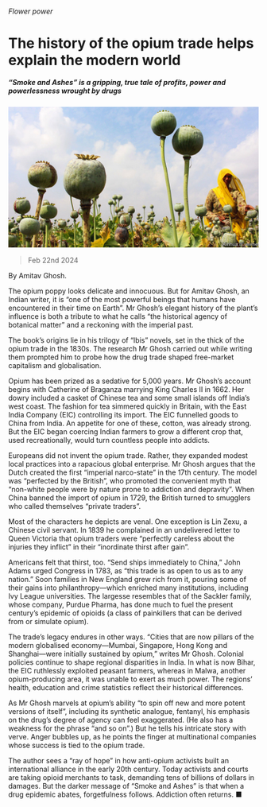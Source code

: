 ###### Flower power

# The history of the opium trade helps explain the modern world 

##### “Smoke and Ashes” is a gripping, true tale of profits, power and powerlessness wrought by drugs 

![image](images/20240224_CUP007.jpg) 

> Feb 22nd 2024 

 By Amitav Ghosh. 

The opium poppy looks delicate and innocuous. But for Amitav Ghosh, an Indian writer, it is “one of the most powerful beings that humans have encountered in their time on Earth”. Mr Ghosh’s elegant history of the plant’s influence is both a tribute to what he calls “the historical agency of botanical matter” and a reckoning with the imperial past. 

The book’s origins lie in his trilogy of “Ibis” novels, set in the thick of the opium trade in the 1830s. The research Mr Ghosh carried out while writing them prompted him to probe how the drug trade shaped free-market capitalism and globalisation.

Opium has been prized as a sedative for 5,000 years. Mr Ghosh’s account begins with Catherine of Braganza marrying King Charles II in 1662. Her dowry included a casket of Chinese tea and some small islands off India’s west coast. The fashion for tea simmered quickly in Britain, with the East India Company (EIC) controlling its import. The EIC funnelled goods to China from India. An appetite for one of these, cotton, was already strong. But the EIC began coercing Indian farmers to grow a different crop that, used recreationally, would turn countless people into addicts. 

Europeans did not invent the opium trade. Rather, they expanded modest local practices into a rapacious global enterprise. Mr Ghosh argues that the Dutch created the first “imperial narco-state” in the 17th century. The model was “perfected by the British”, who promoted the convenient myth that “non-white people were by nature prone to addiction and depravity”. When China banned the import of opium in 1729, the British turned to smugglers who called themselves “private traders”. 

Most of the characters he depicts are venal. One exception is Lin Zexu, a Chinese civil servant. In 1839 he complained in an undelivered letter to Queen Victoria that opium traders were “perfectly careless about the injuries they inflict” in their “inordinate thirst after gain”. 

Americans felt that thirst, too. “Send ships immediately to China,” John Adams urged Congress in 1783, as “this trade is as open to us as to any nation.” Soon families in New England grew rich from it, pouring some of their gains into philanthropy—which enriched many institutions, including Ivy League universities. The largesse resembles that of the Sackler family, whose company, Purdue Pharma, has done much to fuel the present century’s epidemic of opioids (a class of painkillers that can be derived from or simulate opium). 

The trade’s legacy endures in other ways. “Cities that are now pillars of the modern globalised economy—Mumbai, Singapore, Hong Kong and Shanghai—were initially sustained by opium,” writes Mr Ghosh. Colonial policies continue to shape regional disparities in India. In what is now Bihar, the EIC ruthlessly exploited peasant farmers, whereas in Malwa, another opium-producing area, it was unable to exert as much power. The regions’ health, education and crime statistics reflect their historical differences. 

As Mr Ghosh marvels at opium’s ability “to spin off new and more potent versions of itself”, including its synthetic analogue, fentanyl, his emphasis on the drug’s degree of agency can feel exaggerated. (He also has a weakness for the phrase “and so on”.) But he tells his intricate story with verve. Anger bubbles up, as he points the finger at multinational companies whose success is tied to the opium trade. 

The author sees a “ray of hope” in how anti-opium activists built an international alliance in the early 20th century. Today activists and courts are taking opioid merchants to task, demanding tens of billions of dollars in damages. But the darker message of “Smoke and Ashes” is that when a drug epidemic abates, forgetfulness follows. Addiction often returns. ■


